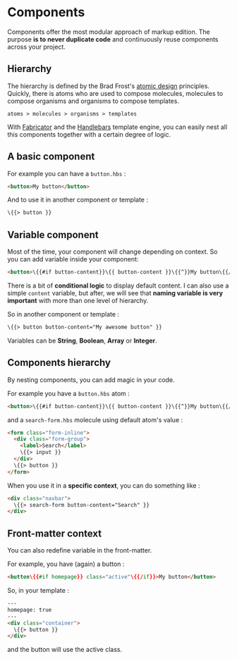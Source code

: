 # Components

Components offer the most modular approach of markup edition. The purpose **is to never duplicate code** and continuously reuse components across your project.

## Hierarchy

The hierarchy is defined by the Brad Frost's [atomic design](http://bradfrost.com/blog/post/atomic-web-design/) principles. Quickly, there is atoms who are used to compose molecules, molecules to compose organisms and organisms to compose templates.

````plain
atoms > molecules > organisms > templates
````

With [Fabricator](http://fbrctr.github.io) and the [Handlebars](http://handlebarsjs.com) template engine, you can easily nest all this components together with a certain degree of logic.

## A basic component

For example you can have a `button.hbs` :

````html
<button>My button</button>
````

And to use it in another component or template :

````html
\{{> button }}
````

## Variable component

Most of the time, your component will change depending on context. So you can add variable inside your component:

````html
<button>\{{#if button-content}}\{{ button-content }}\{{^}}My button\{{/if}}</button>
````

There is a bit of **conditional logic** to display default content. I can also use a simple `content` variable, but after, we will see that **naming variable is very important** with more than one level of hierarchy.

So in another component or template :

````html
\{{> button button-content="My awesome button" }}
````

Variables can be **String**, **Boolean**, **Array** or **Integer**.


## Components hierarchy

By nesting components, you can add magic in your code.

For example you have a `button.hbs` atom :

````html
<button>\{{#if button-content}}\{{ button-content }}\{{^}}My button\{{/if}}</button>
````

and a `search-form.hbs` molecule using default atom's value :

````html
<form class="form-inline">
  <div class="form-group">
    <label>Search</label>
    \{{> input }}
  </div>
  \{{> button }}
</form>
````

When you use it in a **specific context**, you can do something like :

````html
<div class="navbar">
  \{{> search-form button-content="Search" }}
</div>
````

## Front-matter context

You can also redefine variable in the front-matter.

For example, you have (again) a button :

````html
<button\{{#if homepage}} class="active"\{{/if}}>My button</button>
````

So, in your template :

````html
---
homepage: true
---
<div class="container">
  \{{> button }}
</div>
````

and the button will use the active class.
